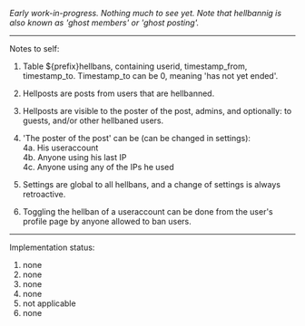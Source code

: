 *Early work-in-progress. Nothing much to see yet. Note that hellbannig is also known as 'ghost members' or 'ghost posting'.*

---

Notes to self:

1. Table ${prefix}hellbans, containing userid, timestamp_from, timestamp_to. Timestamp_to can be 0,
   meaning 'has not yet ended'.

2. Hellposts are posts from users that are hellbanned.

3. Hellposts are visible to the poster of the post, admins, and optionally: to guests, and/or other hellbaned users.

4. 'The poster of the post' can be (can be changed in settings):  
  4a. His useraccount  
  4b. Anyone using his last IP  
  4c. Anyone using any of the IPs he used  

5. Settings are global to all hellbans, and a change of settings is always retroactive.

6. Toggling the hellban of a useraccount can be done from the user's profile page by anyone allowed to ban users.

---

Implementation status:  
1. none  
2. none  
3. none  
4. none  
5. not applicable  
6. none  
